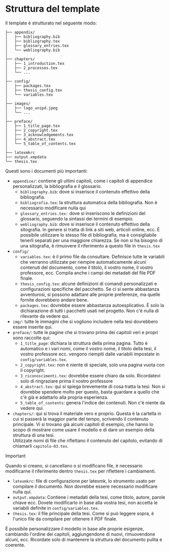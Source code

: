 # Struttura del template

Il template è strutturato nel seguente modo:

```files
├── appendix/
│   ├── bibliography.bib
│   ├── bibliography.tex
│   ├── glossary_entries.tex
│   └── webliography.bib
│
├── chapters/
│   ├── 1_introduction.tex
│   ├── 2_processes.tex
│   └── ...
│
├── config/
│   ├── packages.tex
│   ├── thesis_config.tex
│   └── variables.tex
│
├── images/
│   ├── logo_unipd.jpeg
│   └── ...
│
├── preface/
│   ├── 1_title_page.tex
│   ├── 2_copyright.tex
│   ├── 3_acknowledgements.tex
│   ├── 4_abstract.tex
│   └── 5_table_of_contents.tex
│   
├── latexmkrc
├── output.xmpdata
└── thesis.tex
```

Questi sono i documenti più importanti:

- `appendice/`: contiene gli ultimi capitoli, come i capitoli di appendice personalizzati, la bibliografia e il glossario.
  - `bibliography.bib`: dove si inserisce il contenuto effettivo della bibliografia.
  - `bibliografia.tex`: la struttura automatica della bibliografia. Non è necessario modificare nulla qui
  - `glossary_entries.tex:` dove si inseriscono le definizioni del glossario, seguendo la sintassi dei termini di esempio.
  - `webliography.bib`: dove si inserisce il contenuto effettivo della sitografia. In genere si tratta di link a siti web, articoli online, ecc. È possibile utilizzare lo stesso file di bibliografia, ma è consigliabile tenerli separati per una maggiore chiarezza. Se non si ha bisogno di una sitografia, è rimuovere il riferimento a questo file in `thesis.tex`
- `config/`
  - `variables.tex`: è il primo file da consultare.
    Definisce tutte le variabili che verranno utilizzate per riempire automaticamente alcuni contenuti del documento, come il titolo, il vostro nome, il vostro professore, ecc.
    Compila anche i campi dei metadati del file PDF finale.
  - `thesis_config.tex`: alcune definizioni di comandi personalizzati e configurazioni specifiche del pacchetto.
    Se ci si sente abbastanza avventurosi, si possono adattare alle proprie preferenze, ma quelle fornite dovrebbero andare bene.
  - `packages.tex`: dovrebbe essere abbastanza autoesplicativo.
    È solo la dichiarazione di tutti i pacchetti usati nel progetto.
    Non c'è nulla di rilevante da vedere qui.
- `img/`: tutte le immagini che si vogliono includere nella tesi dovrebbero essere inserite qui.
- `preface/`: tutte le pagine che si trovano prima dei capitoli veri e propri sono raccolte qui:
  - `1_title_page`: dichiara la struttura della prima pagina.
        Tutto è automatico e i vari nomi, come il vostro nome, il titolo della tesi, il vostro professore ecc. vengono riempiti dalle variabili impostate in `config/variables.tex`.
  - `2_copyright.tex`: non è niente di speciale, solo una pagina vuota con il copyright.
  - `3_riconoscimenti.tex`: dovrebbe essere chiaro da solo. Ricordatevi solo di ringraziare prima il vostro professore
  - `4_abstract.tex`: qui si spiega brevemente di cosa tratta la tesi.
    Non si dovrebbe spendere molto per questo, basta guardare a quello che c'è già e adattarlo alla propria esperienza.
  - `5_table_of_contents`: genera l'indice dei contenuti. Non c'è niente da vedere qui.
- `chapters/`: qui si trova il materiale vero e proprio.
Questa è la cartella in cui si passerà la maggior parte del tempo, scrivendo il contenuto principale.
Vi si trovano già alcuni capitoli di esempio, che hanno lo scopo di mostrare come usare il modello e di dare un esempio della struttura di una tesi. \
Utilizzate nomi di file che riflettano il contenuto del capitolo, evitando di chiamarli `capitolo-03.tex`.

> [!IMPORTANT]
> Quando si creano, si cancellano o si modificano file, è necessario modificarne il riferimento dentro `thesis.tex` per riflettere i cambiamenti.

- `latexmkrc`: file di configurazione per latexmk, lo strumento usato per compilare il documento. Non dovrebbe essere necessario modificare nulla qui.
- `output.xmpdata`: Contiene i metadati della tesi, come titolo, autore, parole chiave ecc. Dovete modificarlo in base alla vostra tesi, non accetta le variabili definite in `config/variables.tex`.
- `thesis.tex`: il file principale della tesi. Come si può leggere sopra, è l'unico file da compilare per ottenere il PDF finale.

È possibile personalizzare il modello in base alle proprie esigenze, cambiando l'ordine dei capitoli, aggiungendone di nuovi, rimuovendone alcuni, ecc.
Ricordate solo di mantenere la struttura del documento pulita e coerente.
